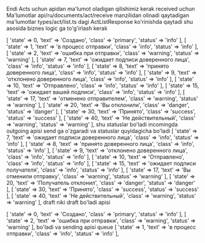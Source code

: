 Endi Acts uchun apidan ma'lumot oladigan qilishimiz kerak
received uchun Ma'lumotlar api/ru/documents/act/receive manzilidan olinadi qaytadigan ma'lumotlar
types/act/list.ts dagi ActListResponse ko'rinishda qaytadi shu asosida biznes logic ga
to'g'irlash kerak


[
'state' => 0,
'text' => 'Создано',
'class' => 'primary',
'status' => 'info'
],
[
'state' => 1,
'text' => 'в процесс отправки',
'class' => 'info',
'status' => 'info'
],
[
'state' => 2,
'text' => 'ошибка при отправки',
'class' => 'warning',
'status' => 'warning'
],
[
'state' => 7,
'text' => 'ожидает подписи доверенного лица',
'class' => 'info',
'status' => 'info'
],
[
'state' => 8,
'text' => 'принято доверенного лица',
'class' => 'info',
'status' => 'info'
],
[
'state' => 9,
'text' => 'отклонено доверенного лица',
'class' => 'info',
'status' => 'info'
],
[
'state' => 10,
'text' => 'Отправлено',
'class' => 'info',
'status' => 'info'
],
[
'state' => 15,
'text' => 'ожидает вашей подписи',
'class' => 'info',
'status' => 'info'
],
[
'state' => 17,
'text' => 'отменено отправителем',
'class' => 'warning',
'status' => 'warning'
],
[
'state' => 20,
'text' => 'Вы отклонили',
'class' => 'danger',
'status' => 'danger'
],
[
'state' => 30,
'text' => 'Принято',
'class' => 'success',
'status' => 'success'
],
[
'state' => 40,
'text' => 'Не действительный',
'class' => 'warning',
'status' => 'warning'
],
shu statuslar bo'ladi incomingda 
outgoing apisi send ga o'zgaradi va statuslar quyidagicha bo'ladi
[
'state' => 7,
'text' => 'ожидает подписи доверенного лица',
'class' => 'info',
'status' => 'info'
],
[
'state' => 8,
'text' => 'принято доверенного лица',
'class' => 'info',
'status' => 'info'
],
[
'state' => 9,
'text' => 'отклонено доверенного лица',
'class' => 'info',
'status' => 'info'
],
[
'state' => 10,
'text' => 'Отправлено',
'class' => 'info',
'status' => 'info'
],
[
'state' => 15,
'text' => 'ожидает подписи получателя',
'class' => 'info',
'status' => 'info'
],
[
'state' => 17,
'text' => 'Вы отменили отправку',
'class' => 'warning',
'status' => 'warning'
],
[
'state' => 20,
'text' => 'Получатель отклонил',
'class' => 'danger',
'status' => 'danger'
],
[
'state' => 30,
'text' => 'Принято',
'class' => 'success',
'status' => 'success'
],
[
'state' => 40,
'text' => 'Не действительный',
'class' => 'warning',
'status' => 'warning'
],
draft niki draft bo'ladi apisi 

[
'state' => 0,
'text' => 'Создано',
'class' => 'primary',
'status' => 'info'
],
[
'state' => 2,
'text' => 'ошибка при отправки',
'class' => 'warning',
'status' => 'warning'
],
bo'ladi va sending apisi queue
[
'state' => 1,
'text' => 'в процесс отправки',
'class' => 'info',
'status' => 'info'
],
